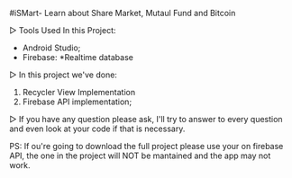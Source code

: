 #iSMart- Learn about Share Market, Mutaul Fund and Bitcoin

▷ Tools Used In this Project:
- Android Studio;
- Firebase:
    *Realtime database

▷ In this project we've done:<br />
1. Recycler View Implementation<br/>
2. Firebase API implementation;<br/>

▷ If you have any question please ask, I'll try to answer to every question and even look at your code if that is necessary.


PS: If ou're going to download the full project please use your on firebase API, the one in the project will NOT be mantained and the app may not work.

